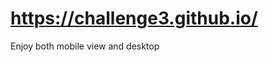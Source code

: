 # <a href="https://joyjohnson18.github.io/challenge3.github.io/">https://challenge3.github.io/</a>
<p>Enjoy both mobile view and desktop </p>
